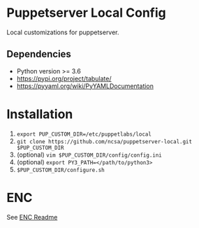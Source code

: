 # Puppetserver Local Config
Local customizations for puppetserver.

## Dependencies
* Python version >= 3.6
* https://pypi.org/project/tabulate/
* https://pyyaml.org/wiki/PyYAMLDocumentation

# Installation
1. `export PUP_CUSTOM_DIR=/etc/puppetlabs/local`
1. `git clone https://github.com/ncsa/puppetserver-local.git $PUP_CUSTOM_DIR`
1. (optional) `vim $PUP_CUSTOM_DIR/config/config.ini`
1. (optional) `export PY3_PATH=</path/to/python3>`
1. `$PUP_CUSTOM_DIR/configure.sh`

# ENC
See [ENC Readme](enc/README.md)
